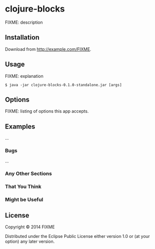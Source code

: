 # clojure-blocks

FIXME: description

## Installation

Download from http://example.com/FIXME.

## Usage

FIXME: explanation

    $ java -jar clojure-blocks-0.1.0-standalone.jar [args]

## Options

FIXME: listing of options this app accepts.

## Examples

...

### Bugs

...

### Any Other Sections
### That You Think
### Might be Useful

## License

Copyright © 2014 FIXME

Distributed under the Eclipse Public License either version 1.0 or (at
your option) any later version.
